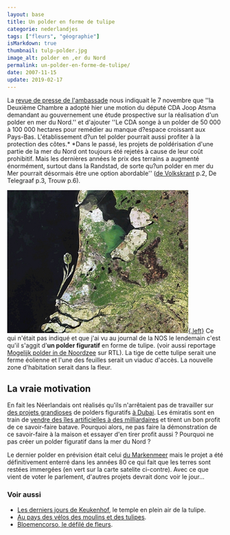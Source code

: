 ```yaml
---
layout: base
title: Un polder en forme de tulipe
categorie: nederlandjes
tags: ["fleurs", "géographie"]
isMarkdown: true
thumbnail: tulp-polder.jpg
image_alt: polder en ,er du Nord
permalink: un-polder-en-forme-de-tulipe/
date: 2007-11-15
update: 2019-02-17
---
```


La [revue de presse de l'ambassade](http://www.ambafrance.nl/article.php?id_article=9044) nous indiquait le 7 novembre que ''la Deuxième Chambre a adopté hier une motion du député CDA Joop Atsma demandant au gouvernement une étude prospective sur la réalisation d'un polder en mer du Nord.'' et d'ajouter ''Le CDA songe à un polder de 50 000 à 100 000 hectares pour remédier au manque d?espace croissant aux Pays-Bas. L'établissement d?un tel polder pourrait aussi profiter à la protection des côtes.*
*Dans le passé, les projets de poldérisation d'une partie de la mer du Nord ont toujours été rejetés à cause de leur coût prohibitif. Mais les dernières années le prix des terrains a augmenté énormément, surtout dans la Randstad, de sorte qu?un polder en mer du Mer pourrait désormais être une option abordable'' ([de Volkskrant](http://www.volkskrant.nl/binnenland/article476862.ece/Tijd_lijkt_rijp_voor_ambitieuze_polder_in_Noordzee) p.2, De Telegraaf p.3, Trouw p.6).

[![polder en ,er du Nord](tulp-polder.jpg){.left}](http://www.vkmag.com/?ACT=24&fid=10&aid=9347_jN4oQmPaxfMpwOsm0AaJ&board_id=1)
Ce qui n'était pas indiqué et que j'ai vu au journal de la NOS le lendemain c'est qu'il s'aggit d'**un polder figuratif** en forme de tulipe. (voir aussi reportage [Mogelijk polder in de Noordzee](http://www.rtl.nl/(/actueel/rtlnieuws/binnenland/articleview/)/components/actueel/rtlnieuws/2007/11_november/07/binnenland/1107_0500_polder_in_noordzee.xml) sur RTL). La tige de cette tulipe serait une ferme éolienne et l'une des feuilles serait un viaduc d'accès. La nouvelle zone d'habitation serait dans la fleur.

<!--excerpt-->

## La vraie motivation

En fait les Néerlandais ont réalisés qu'ils n'arrêtaient pas de travailler sur [des projets grandioses](http://maps.google.com/maps?f=q&hl=en&geocode=&time=&date=&ttype=&q=dubai&sll=37.0625,-95.677068&sspn=51.089971,73.388672&ie=UTF8&ll=25.211154,55.190506&spn=0.115084,0.143337&t=h&z=13&om=1) de polders figuratifs [à Dubai](http://maps.yahoo.com/broadband#mvt=h&trf=0&lon=55.187963&lat=25.141628&mag=1). Les émiratis sont en train de [vendre des îles artificielles à des milliardaires](http://www.breitbart.com/article.php?id=071114074048.9syttk7f&show_article=1) et tirent un bon profit de ce savoir-faire batave. Pourquoi alors, ne pas faire la démonstration de ce savoir-faire à la maison et essayer d'en tirer profit aussi ? Pourquoi ne pas créer un polder figuratif dans la mer du Nord ?

Le dernier polder en prévision était celui [du Markenmeer](http://maps.ask.com/maps?ml=lt%3D52.51288%7Clg%3D5.21301%7Cal%3D-1%7Ccx%3D3796%7Ccy%3D-45092%7Czm%3D9%7Cvt%3D1~#1) mais le projet a été définitivement enterré dans les années 80 ce qui fait que les terres sont restées immergées (en vert sur la carte satelite ci-contre). Avec ce que vient de voter le parlement, d'autres projets devrait donc voir le jour...


### Voir aussi
* [Les derniers jours de Keukenhof](/les-derniers-jours-de-keukenhof), le temple en plein air de la tulipe.
* [Au pays des vélos des moulins et des tulipes](/pays-des-velos-moulins-tulipes).
* [Bloemencorso, le défilé de fleurs](/bloemen-corso).
